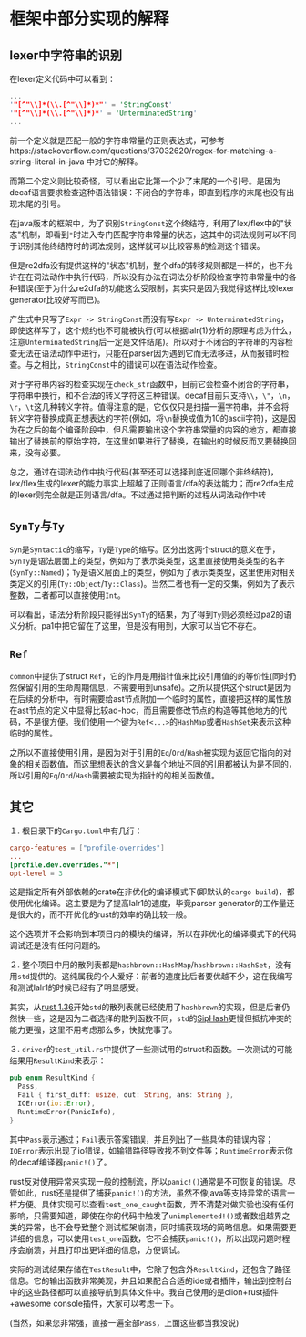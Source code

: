 # 框架中部分实现的解释

## lexer中字符串的识别

在lexer定义代码中可以看到：

```rust
...
'"[^"\\]*(\\.[^"\\]*)*"' = 'StringConst'
'"[^"\\]*(\\.[^"\\]*)*' = 'UnterminatedString'
...
```

前一个定义就是匹配一般的字符串常量的正则表达式，可参考https://stackoverflow.com/questions/37032620/regex-for-matching-a-string-literal-in-java 中对它的解释。

而第二个定义则比较奇怪，可以看出它比第一个少了末尾的一个引号。是因为decaf语言要求检查这种语法错误：不闭合的字符串，即直到程序的末尾也没有出现末尾的引号。

在java版本的框架中，为了识别`StringConst`这个终结符，利用了lex/flex中的"状态"机制，即看到`"`时进入专门匹配字符串常量的状态，这其中的词法规则可以不同于识别其他终结符时的词法规则，这样就可以比较容易的检测这个错误。

但是re2dfa没有提供这样的"状态"机制，整个dfa的转移规则都是一样的，也不允许在在词法动作中执行代码，所以没有办法在词法分析阶段检查字符串常量中的各种错误(至于为什么re2dfa的功能这么受限制，其实只是因为我觉得这样比较lexer generator比较好写而已)。

产生式中只写了`Expr -> StringConst`而没有写`Expr -> UnterminatedString`，即使这样写了，这个规约也不可能被执行(可以根据lalr(1)分析的原理考虑为什么，注意`UnterminatedString`后一定是文件结尾)。所以对于不闭合的字符串的内容检查无法在语法动作中进行，只能在parser因为遇到它而无法移进，从而报错时检查。与之相比，`StringConst`中的错误可以在语法动作检查。

对于字符串内容的检查实现在`check_str`函数中，目前它会检查不闭合的字符串，字符串中换行，和不合法的转义字符这三种错误。decaf目前只支持`\\`，`\"`，`\n`，`\r`，`\t`这几种转义字符。值得注意的是，它仅仅只是扫描一遍字符串，并不会将转义字符替换成真正想表达的字符(例如，将`\n`替换成值为10的ascii字符)，这是因为在之后的每个编译阶段中，但凡需要输出这个字符串常量的内容的地方，都直接输出了替换前的原始字符，在这里如果进行了替换，在输出的时候反而又要替换回来，没有必要。

总之，通过在词法动作中执行代码(甚至还可以选择到底返回哪个非终结符)，lex/flex生成的lexer的能力事实上超越了正则语言/dfa的表达能力；而re2dfa生成的lexer则完全就是正则语言/dfa。不过通过把判断的过程从词法动作中转

## `SynTy`与`Ty`

`Syn`是`Syntactic`的缩写，`Ty`是`Type`的缩写。区分出这两个struct的意义在于，`SynTy`是语法层面上的类型，例如为了表示类类型，这里直接使用类类型的名字(`SynTy::Named`)；`Ty`是语义层面上的类型，例如为了表示类类型，这里使用对相关类定义的引用(`Ty::Object`/`Ty::Class`)。当然二者也有一定的交集，例如为了表示整数，二者都可以直接使用`Int`。

可以看出，语法分析阶段只能得出`SynTy`的结果，为了得到`Ty`则必须经过pa2的语义分析。pa1中把它留在了这里，但是没有用到，大家可以当它不存在。

## `Ref`

`common`中提供了struct `Ref`，它的作用是用指针值来比较引用值的的等价性(同时仍然保留引用的生命周期信息，不需要用到unsafe)。之所以提供这个struct是因为在后续的分析中，有时需要给ast节点附加一个临时的属性，直接把这样的属性放在ast节点的定义中显得比较ad-hoc，而且需要修改节点的构造等其他地方的代码，不是很方便。我们使用一个键为`Ref<...>`的`HashMap`或者`HashSet`来表示这种临时的属性。

之所以不直接使用引用，是因为对于引用的`Eq`/`Ord`/`Hash`被实现为返回它指向的对象的相关函数值，而这里想表达的含义是每个地址不同的引用都被认为是不同的，所以引用的`Eq`/`Ord`/`Hash`需要被实现为指针的的相关函数值。

## 其它

１. 根目录下的`Cargo.toml`中有几行：

```toml
cargo-features = ["profile-overrides"]
...
[profile.dev.overrides."*"]
opt-level = 3
```

这是指定所有外部依赖的crate在非优化的编译模式下(即默认的`cargo build`)，都使用优化编译。这主要是为了提高lalr1的速度，毕竟parser generator的工作量还是很大的，而不开优化的rust的效率的确比较一般。

这个选项并不会影响到本项目内的模块的编译，所以在非优化的编译模式下的代码调试还是没有任何问题的。

２. 整个项目中用的散列表都是`hashbrown::HashMap`/`hashbrown::HashSet`，没有用`std`提供的。这纯属我的个人爱好：前者的速度比后者要优越不少，这在我编写和测试lalr1的时候已经有了明显感受。

其实，从[rust 1.36](https://blog.rust-lang.org/2019/07/04/Rust-1.36.0.html)开始`std`的散列表就已经使用了`hashbrown`的实现，但是后者仍然快一些，这是因为二者选择的散列函数不同，`std`的[SipHash](https://en.wikipedia.org/wiki/SipHash)更慢但抵抗冲突的能力更强，这里不用考虑那么多，快就完事了。

３. `driver`的`test_util.rs`中提供了一些测试用的struct和函数。一次测试的可能结果用`ResultKind`来表示：

```rust
pub enum ResultKind {
  Pass,
  Fail { first_diff: usize, out: String, ans: String },
  IOError(io::Error),
  RuntimeError(PanicInfo),
}
```

其中`Pass`表示通过；`Fail`表示答案错误，并且列出了一些具体的错误内容；`IOError`表示出现了io错误，如输错路径导致找不到文件等；`RuntimeError`表示你的decaf编译器`panic!()`了。

rust反对使用异常来实现一般的控制流，所以`panic!()`通常是不可恢复的错误。尽管如此，rust还是提供了捕获`panic!()`的方法，虽然不像java等支持异常的语言一样方便。具体实现可以查看`test_one_caught`函数，弄不清楚对做实验也没有任何影响，只需要知道，即使在你的代码中触发了`unimplemented!()`或者数组越界之类的异常，也不会导致整个测试框架崩溃，同时捕获现场的简略信息。如果需要更详细的信息，可以使用`test_one`函数，它不会捕获`panic!()`，所以出现问题时程序会崩溃，并且打印出更详细的信息，方便调试。

实际的测试结果存储在`TestResult`中，它除了包含外`ResultKind`，还包含了路径信息。它的输出函数非常美观，并且如果配合合适的ide或者插件，输出到控制台中的这些路径都可以直接导航到具体文件中。我自己使用的是clion+rust插件+awesome console插件，大家可以考虑一下。

(当然，如果您非常强，直接一遍全部`Pass`，上面这些都当我没说)